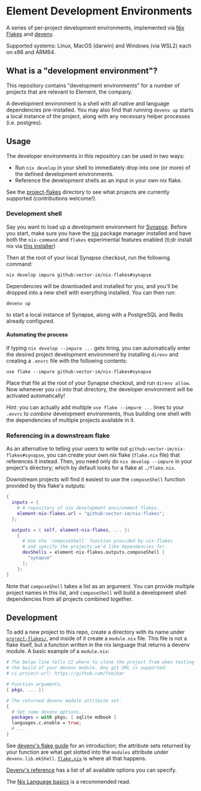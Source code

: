 # Element Development Environments

A series of per-project development environments, implemented via [Nix
Flakes](https://zero-to-nix.com/concepts/flakes) and
[devenv](https://devenv.sh/).

Supported systems: Linux, MacOS (darwin) and Windows (via WSL2) each on x86 and
ARM64.

## What is a "development environment"?

This repository contains "development environments" for a number of projects
that are relevant to Element, the company.

A development environment is a shell with all native and language dependencies
pre-installed. You may also find that running `devenv up` starts a local
instance of the project, along with any necessary helper processes (i.e.
postgres).

## Usage

The developer environments in this repository can be used in two ways:

* Run `nix develop` in your shell to immediately drop into one (or more)
  of the defined development environments.
* Reference the development shells as an input in your own nix flake.

See the [project-flakes](./project-flakes) directory to see what projects
are currently supported (contributions welcome!).

### Development shell

Say you want to load up a development environment for
[Synapse](https://github.com/matrix-org/synapse). Before you start, make sure
you have the [nix](https://nixos.org/download) package manager installed and
have both the `nix-command` and `flakes` experimental features enabled (tl;dr
install nix via [this
installer](https://github.com/DeterminateSystems/nix-installer?tab=readme-ov-file#the-determinate-nix-installer))

Then at the root of your local Synapse checkout, run the following command:

```shell
nix develop impure github:vector-im/nix-flakes#synapse
```

Dependencies will be downloaded and installed for you, and you'll be dropped
into a new shell with everything installed. You can then run:

```shell
devenv up
```

to start a local instance of Synapse, along with a PostgreSQL and Redis already
configured.

#### Automating the process

If typing `nix develop --impure ...` gets tiring, you can automatically enter
the desired project development environment by installing `direnv` and creating
a `.envrc` file with the following contents:

```
use flake --impure github:vector-im/nix-flakes#synapse
```

Place that file at the root of your Synapse checkout, and run `direnv allow`.
Now whenever you `cd` into that directory, the developer environment will be
activated automatically!

Hint: you can actually add multiple `use flake --impure ...` lines to your
`.envrc` to *combine* development environments, thus building one shell
with the dependencies of multiple projects available in it.

### Referencing in a downstream flake

As an alternative to telling your users to write out
`github:vector-im/nix-flakes#synapse`, you can create your own nix flake
(`flake.nix` file) that references it instead. Then, you need only do `nix
develop --impure` in your project's directory; which by default looks for a
flake at `./flake.nix`.

Downstream projects will find it easiest to use the `composeShell` function
provided by this flake's outputs:

```nix
{
  inputs = {
    # A repository of nix development environment flakes.
    element-nix-flakes.url = "github:vector-im/nix-flakes";
  };

  outputs = { self, element-nix-flakes, ... }:
    {
      # Use the `composeShell` function provided by nix-flakes
      # and specify the projects we'd like dependencies for.
      devShells = element-nix-flakes.outputs.composeShell [
        "synapse"
      ];
    };
}
```

Note that `composeShell` takes a list as an argument. You can provide multiple
project names in this list, and `composeShell` will build a development shell
dependencies from all projects combined together.

## Development

To add a new project to this repo, create a directory with its name under
[`project-flakes/`](project-flakes/), and inside of it create a `module.nix`
file. This file is not a flake itself, but a function written in the nix
language that returns a devenv module. A basic example of a `module.nix`:

```nix
# The below line tells CI where to clone the project from when testing
# the build of your devenv module. Any git URL is supported.
# ci.project-url: https://github.com/foo/bar

# Function arguments.
{ pkgs, ... }:

# The returned devenv module attribute set.
{
  # Set some devenv options...
  packages = with pkgs; [ sqlite mdbook ]
  languages.c.enable = true;
  # ...
}
```

See [devenv's flake guide](https://devenv.sh/guides/using-with-flakes/) for an
introduction; the attribute sets returned by your function are what get slotted
into the `modules` attribute under `devenv.lib.mkShell`. [`flake.nix`](flake.nix)
is where all that happens.

[Devenv's reference](https://devenv.sh/reference/options/) has a list of all
available options you can specify.

The [Nix Language basics](https://zero-to-nix.com/concepts/nix-language) is a
recommended read.
